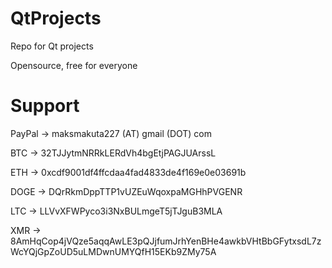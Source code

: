 # QtProjects

Repo for Qt projects

Opensource, free for everyone

# Support

 PayPal -> maksmakuta227 (AT) gmail (DOT) com
 
 BTC -> 32TJJytmNRRkLERdVh4bgEtjPAGJUArssL
 
 ETH -> 0xcdf9001df4ffcdaa4fad4833de4f169e0e03691b
 
 DOGE -> DQrRkmDppTTP1vUZEuWqoxpaMGHhPVGENR
 
 LTC -> LLVvXFWPyco3i3NxBULmgeT5jTJguB3MLA
 
 XMR -> 8AmHqCop4jVQze5aqqAwLE3pQJjfumJrhYenBHe4awkbVHtBbGFytxsdL7zWcYQjGpZoUD5uLMDwnUMYQfH15EKb9ZMy75A
 
 

